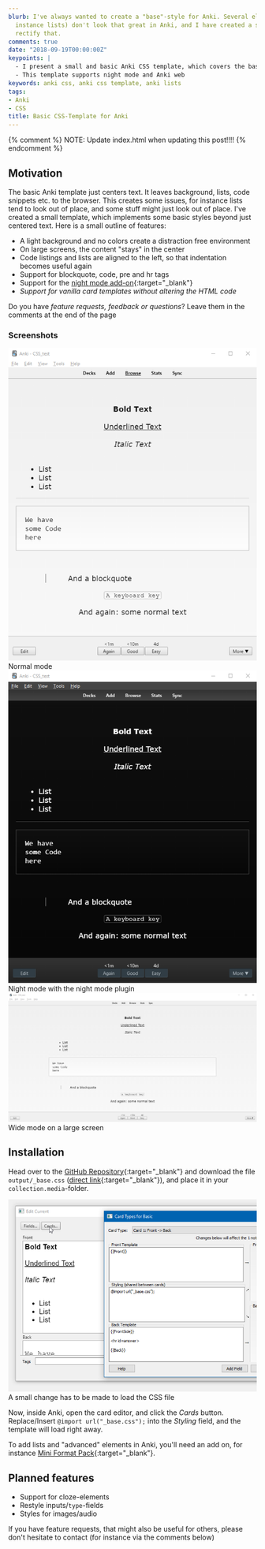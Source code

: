 ```yaml
---
blurb: I've always wanted to create a "base"-style for Anki. Several elements (for
  instance lists) don't look that great in Anki, and I have created a small CSS to
  rectify that.
comments: true
date: "2018-09-19T00:00:00Z"
keypoints: |
  - I present a small and basic Anki CSS template, which covers the basic styles included with Anki
  - This template supports night mode and Anki web
keywords: anki css, anki css template, anki lists
tags:
- Anki
- CSS
title: Basic CSS-Template for Anki
---
```

{% comment %}
NOTE: Update index.html when updating this post!!!!
{% endcomment %}

## Motivation

The basic Anki template just centers text. It leaves background, lists, code snippets etc. to the browser. This creates some issues, for instance lists tend to look out of place, and some stuff might just look out of place. I've created a small template, which implements some basic styles beyond just centered text. Here is a small outline of features:

- A light background and no colors create a distraction free environment
- On large screens, the content "stays" in the center
- Code listings and lists are aligned to the left, so that indentation becomes useful again
- Support for blockquote, code, pre and hr tags
- Support for the [night mode add-on](https://ankiweb.net/shared/info/1496166067){:target="_blank"}
- *Support for vanilla card templates without altering the HTML code*

Do you have *feature requests, feedback or questions*? Leave them in the comments at the end of the page

### Screenshots

<div class="grid-x align-center text-center grid-padding-x">
    <div class="cell large-6">
        <div class="card">
            <img src="/images/anki_css_style/normal.png">
            <div class="sub card-section">Normal mode</div>
        </div>
    </div>
    <div class="cell large-6">
        <div class="card">
            <img src="/images/anki_css_style/night_mode.png">
            <div class="sub card-section">Night mode with the night mode plugin</div>
        </div>
    </div>
</div>

<div class="grid-x align-center text-center grid-padding-x">
    <div class="cell large-12">
        <div class="card">
            <img src="/images/anki_css_style/normal_wide.png">
            <div class="sub card-section">Wide mode on a large screen</div>
        </div>
    </div>
</div>

## Installation

Head over to the [GitHub Repository](https://github.com/ChrisK91/Universal-Anki-CSS/blob/master/output/_base.css){:target="_blank"} and download the file `output/_base.css` ([direct link](https://raw.githubusercontent.com/ChrisK91/Universal-Anki-CSS/master/output/_base.css){:target="_blank"}), and place it in your `collection.media`-folder.

<div class="grid-x align-center text-center">
    <div class="cell large-6">
        <div class="card">
            <img src="/images/anki_css_style/cards_button.png">
            <div class="sub card-section">A small change has to be made to load the CSS file</div>
        </div>
    </div>
</div>

Now, inside Anki, open the card editor, and click the *Cards* button. Replace/Insert ```@import url("_base.css");``` into the *Styling* field, and the template will load right away.

To add lists and "advanced" elements in Anki, you'll need an add on, for instance [Mini Format Pack](https://ankiweb.net/shared/info/295889520){:target="_blank"}.

## Planned features

- Support for cloze-elements
- Restyle inputs/`type`-fields
- Styles for images/audio

If you have feature requests, that might also be useful for others, please don't hesitate to contact (for instance via the comments below)